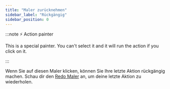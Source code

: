 ```yaml
---
title: "Maler zurücknehmen"
sidebar_label: "Rückgängig"
sidebar_position: 0
---
```


:::note ⚡ Action painter

This is a special painter. You can't select it and it will run the action if you click on it.

:::

Wenn Sie auf diesen Maler klicken, können Sie Ihre letzte Aktion rückgängig machen. Schau dir den [Redo Maler](redo) an, um deine letzte Aktion zu wiederholen.

